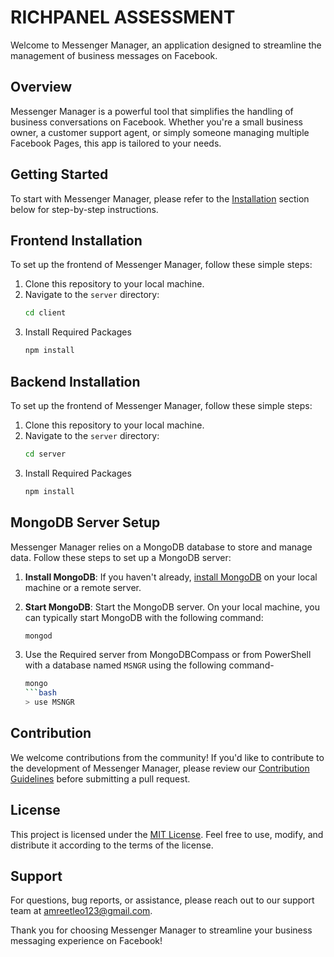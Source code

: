 # RICHPANEL ASSESSMENT

Welcome to Messenger Manager, an application designed to streamline the management of business messages on Facebook.

## Overview

Messenger Manager is a powerful tool that simplifies the handling of business conversations on Facebook. Whether you're a small business owner, a customer support agent, or simply someone managing multiple Facebook Pages, this app is tailored to your needs.

## Getting Started

To start with Messenger Manager, please refer to the [Installation](#installation) section below for step-by-step instructions.

## Frontend Installation

To set up the frontend of Messenger Manager, follow these simple steps:
1. Clone this repository to your local machine.
2. Navigate to the `server` directory:
     ```bash
     cd client
 3. Install Required Packages
    ```bash
    npm install
    
## Backend Installation

To set up the frontend of Messenger Manager, follow these simple steps:
1. Clone this repository to your local machine.
2. Navigate to the `server` directory:
     ```bash
     cd server
 3. Install Required Packages
    ```bash
    npm install

## MongoDB Server Setup

Messenger Manager relies on a MongoDB database to store and manage data. Follow these steps to set up a MongoDB server:

1. **Install MongoDB**: If you haven't already, [install MongoDB](https://docs.mongodb.com/manual/installation/) on your local machine or a remote server.

2. **Start MongoDB**: Start the MongoDB server. On your local machine, you can typically start MongoDB with the following command:

   ```bash
   mongod
3. Use the Required server from MongoDBCompass or from PowerShell with a database named `MSNGR` using the following command-
   ```bash
   mongo
   ```bash
   > use MSNGR


## Contribution

We welcome contributions from the community! If you'd like to contribute to the development of Messenger Manager, please review our [Contribution Guidelines](CONTRIBUTING.md) before submitting a pull request.

## License

This project is licensed under the [MIT License](LICENSE.md). Feel free to use, modify, and distribute it according to the terms of the license.

## Support

For questions, bug reports, or assistance, please reach out to our support team at [amreetleo123@gmail.com](mailto:amreetleo123@gmail.com).

Thank you for choosing Messenger Manager to streamline your business messaging experience on Facebook!
